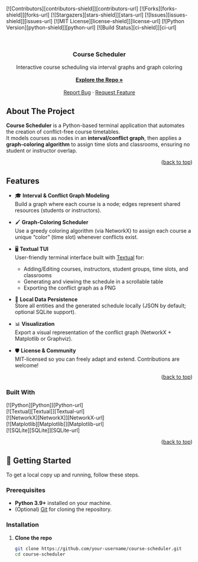 <!-- Improved compatibility of back to top link -->
<a name="readme-top"></a>

<!-- PROJECT SHIELDS -->
[![Contributors][contributors-shield]][contributors-url]
[![Forks][forks-shield]][forks-url]
[![Stargazers][stars-shield]][stars-url]
[![Issues][issues-shield]][issues-url]
[![MIT License][license-shield]][license-url]
[![Python Version][python-shield]][python-url]
[![Build Status][ci-shield]][ci-url]

<!-- PROJECT LOGO -->
<br />
<div align="center">
  <h3 align="center">Course Scheduler</h3>

  <p align="center">
    Interactive course scheduling via interval graphs and graph coloring<br />
    <br />
    <a href="https://github.com/your-username/course-scheduler"><strong>Explore the Repo »</strong></a>
    <br />
    <br />
    <a href="https://github.com/your-username/course-scheduler/issues">Report Bug</a>
    ·
    <a href="https://github.com/your-username/course-scheduler/pulls">Request Feature</a>
  </p>
</div>

<!-- ABOUT THE PROJECT -->

## About The Project

**Course Scheduler** is a Python-based terminal application that automates the creation of conflict-free course timetables.  
It models courses as nodes in an **interval/conflict graph**, then applies a **graph-coloring algorithm** to assign time slots and classrooms, ensuring no student or instructor overlap.

<p align="right">(<a href="#readme-top">back to top</a>)</p>

## Features

- 🎓 **Interval & Conflict Graph Modeling**  
  Build a graph where each course is a node; edges represent shared resources (students or instructors).

- 🖌 **Graph-Coloring Scheduler**  
  Use a greedy coloring algorithm (via NetworkX) to assign each course a unique “color” (time slot) whenever conflicts exist.

- 🖥 **Textual TUI**  
  User-friendly terminal interface built with [Textual](https://github.com/Textualize/textual) for:
  - Adding/Editing courses, instructors, student groups, time slots, and classrooms
  - Generating and viewing the schedule in a scrollable table
  - Exporting the conflict graph as a PNG

- 💾 **Local Data Persistence**  
  Store all entities and the generated schedule locally (JSON by default; optional SQLite support).

- 📊 **Visualization**  
  Export a visual representation of the conflict graph (NetworkX + Matplotlib or Graphviz).

- 🛡 **License & Community**  
  MIT-licensed so you can freely adapt and extend. Contributions are welcome!

<p align="right">(<a href="#readme-top">back to top</a>)</p>

### Built With

[![Python][Python]][Python-url]  
[![Textual][Textual]][Textual-url]  
[![NetworkX][NetworkX]][NetworkX-url]  
[![Matplotlib][Matplotlib]][Matplotlib-url]  
[![SQLite][SQLite]][SQLite-url]  

<p align="right">(<a href="#readme-top">back to top</a>)</p>

<!-- GETTING STARTED -->

## 🚀 Getting Started

To get a local copy up and running, follow these steps.

### Prerequisites

- **Python 3.9+** installed on your machine.  
- (Optional) [Git](https://git-scm.com/) for cloning the repository.

### Installation

1. **Clone the repo**  
   ```bash
   git clone https://github.com/your-username/course-scheduler.git
   cd course-scheduler

